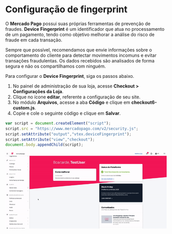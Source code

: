 # Configuração de fingerprint

O **Mercado Pago** possui suas próprias ferramentas de prevenção de fraudes. **Device Fingerprint** é um identificador que atua no processamento de um pagamento, tendo como objetivo melhorar a análise do risco de fraude em cada transação. 

Sempre que possível, recomendamos que envie informações sobre o comportamento do cliente para detectar movimentos incomuns e evitar transações fraudulentas. Os dados recebidos são analisados de forma segura e não os compartilhamos com ninguém.

Para configurar o **Device Fingerprint**, siga os passos abaixo.

1. No painel de administração de sua loja, acesse **Checkout > Configurações da Loja**.
2. Clique no ícone **editar**, referente a configuração de seu site.
3. No módulo **Arquivos**, acesse a aba **Código** e clique em **checkout6-custom.js**.
4. Copie e cole o seguinte código e clique em **Salvar**.

```javascript
var script = document.createElement("script");
script.src = "https://www.mercadopago.com/v2/security.js";
script.setAttribute("output","vtex.deviceFingerprint");
script.setAttribute("view","checkout");
document.body.appendChild(script);
```

![Configuração de fingerprint](/images/vtex/devicefingerprint-imagenv2-pt.gif)

